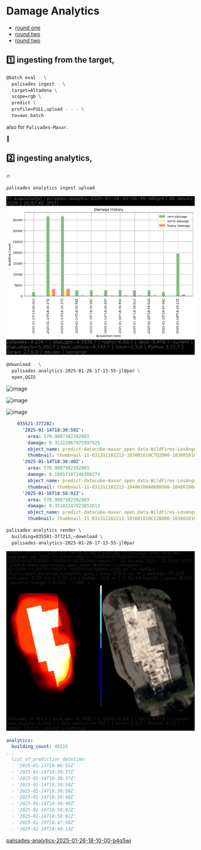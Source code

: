 # Damage Analytics

- [round one](./damage-analytics-round-one.md)
- [round two](./damage-analytics-round-two.md)
- [round two](./damage-analytics-round-three.md)

## 1️⃣ ingesting from the target,

```bash
@batch eval - \
  palisades ingest - \
  target=Altadena \
  scope=rgb \
  predict \
  profile=FULL,upload - - - \
  to=aws_batch
```

also for `Palisades-Maxar`.

🎰

## 2️⃣  ingesting analytics,

🔥

```bash
palisades analytics ingest upload
```

![image](https://github.com/kamangir/assets/blob/main/palisades/palisades-analytics-2025-01-26-20-56-48-s6bgo4/damage-history.png?raw=true)


```bash
@download - \
  palisades-analytics-2025-01-26-17-13-55-jl0par \
  open,QGIS
```

![image](https://github.com/kamangir/assets/blob/main/palisades/palisades-analytics-2025-01-26-20-56-48-s6bgo4/QGIS.png?raw=true)

![image](https://github.com/kamangir/assets/blob/main/palisades/palisades-analytics-2025-01-26-20-56-48-s6bgo4/QGIS-2.png?raw=true)

![image](https://github.com/kamangir/assets/blob/main/palisades/palisades-analytics-2025-01-26-17-13-55-jl0par/QGIS.png?raw=true)


```yaml
    035521-377202:
      '2025-01-14T18:30:58Z':
        area: 570.9007382392883
        damage: 0.31322067975997925
        object_name: predict-datacube-maxar_open_data-WildFires-LosAngeles-Jan-2025-11-031311102213-103001010C7D2D00-2025-01-24-3w93qm
        thumbnail: thumbnail-11-031311102213-103001010C7D2D00-103001010C7D2D00-visual-prediction-000690.png
      '2025-01-14T18:36:40Z':
        area: 570.9007382392883
        damage: 0.18017107248306274
        object_name: predict-datacube-maxar_open_data-WildFires-LosAngeles-Jan-2025-11-031311102213-10400100A06B8000-2025-01-24-kj6wsu
        thumbnail: thumbnail-11-031311102213-10400100A06B8000-10400100A06B8000-visual-prediction-000690.png
      '2025-01-16T18:58:02Z':
        area: 570.9007382392883
        damage: 0.35183247923851013
        object_name: predict-datacube-maxar_open_data-WildFires-LosAngeles-Jan-2025-11-031311102213-103001010C12B000-2025-01-24-511jt9
        thumbnail: thumbnail-11-031311102213-103001010C12B000-103001010C12B000-visual-prediction-000690.png
```

```bash
palisades analytics render \
  building=035501-377213,~download \
  palisades-analytics-2025-01-26-17-13-55-jl0par
```

![image](https://github.com/kamangir/assets/blob/main/palisades/palisades-analytics-2025-01-26-17-13-55-jl0par/thumbnail-035521-377202-palisades-analytics-2025-01-26-17-13-55-jl0par.gif?raw=true)


```yaml
analytics:
  building_count: 45515
...
  list_of_prediction_datetime:
  - '2025-01-13T19:06:55Z'
  - '2025-01-14T18:30:37Z'
  - '2025-01-14T18:30:37Z'
  - '2025-01-14T18:30:58Z'
  - '2025-01-14T18:30:58Z'
  - '2025-01-14T18:36:40Z'
  - '2025-01-14T18:36:40Z'
  - '2025-01-16T18:58:02Z'
  - '2025-01-16T18:58:02Z'
  - '2025-01-19T18:47:58Z'
  - '2025-01-19T18:49:13Z'
```

[palisades-analytics-2025-01-26-18-10-00-b4q5wj](https://kamangir-public.s3.ca-central-1.amazonaws.com/palisades-analytics-2025-01-26-18-10-00-b4q5wj.tar.gz)
